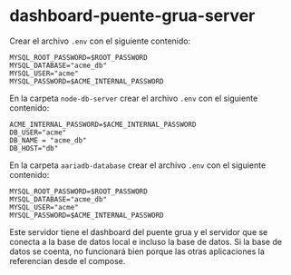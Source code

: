 # dashboard-puente-grua-server

Crear el archivo `.env` con el siguiente contenido:

```
MYSQL_ROOT_PASSWORD=$ROOT_PASSWORD
MYSQL_DATABASE="acme_db"
MYSQL_USER="acme"
MYSQL_PASSWORD=$ACME_INTERNAL_PASSWORD
```

En la carpeta `node-db-server` crear el archivo `.env` con el siguiente contenido:

```
ACME_INTERNAL_PASSWORD=$ACME_INTERNAL_PASSWORD
DB_USER="acme"
DB_NAME = "acme_db"
DB_HOST="db"
```

En la carpeta `aariadb-database` crear el archivo `.env` con el siguiente contenido:

```
MYSQL_ROOT_PASSWORD=$ROOT_PASSWORD
MYSQL_DATABASE="acme_db"
MYSQL_USER="acme"
MYSQL_PASSWORD=$ACME_INTERNAL_PASSWORD
```

Este servidor tiene el dashboard del puente grua y el servidor que se conecta a la base de datos local e incluso la base de datos. Si la base de datos se coenta, no funcionará bien porque las otras aplicaciones la referencian desde el compose.
